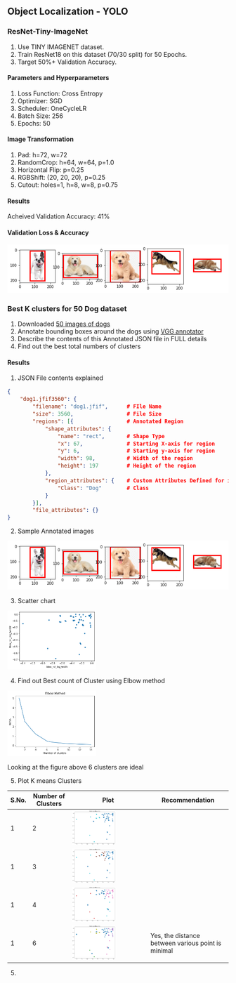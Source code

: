 ##   Object Localization - YOLO

### ResNet-Tiny-ImageNet
1. Use TINY IMAGENET dataset. 
2. Train ResNet18 on this dataset (70/30 split) for 50 Epochs.
3. Target 50%+ Validation Accuracy.

#### Parameters and Hyperparameters
1. Loss Function: Cross Entropy
2. Optimizer: SGD
3. Scheduler: OneCycleLR
4. Batch Size: 256
5. Epochs: 50

#### Image Transformation
1. Pad: h=72, w=72
2. RandomCrop: h=64, w=64, p=1.0
3. Horizontal Flip: p=0.25
4. RGBShift: (20, 20, 20), p=0.25
5. Cutout: holes=1, h=8, w=8, p=0.75

#### Results
Acheived Validation Accuracy: 41%

#### Validation Loss & Accuracy
![](https://github.com/anuragal/deep-learning/blob/master/S12/Assignment_B/files/annotated_5dog_image.png)

### Best K clusters for 50 Dog dataset
1. Downloaded [50 images of dogs](https://github.com/anuragal/deep-learning/tree/master/S12/Assignment_B/dog_images)
2. Annotate bounding boxes around the dogs using [VGG annotator](http://www.robots.ox.ac.uk/~vgg/software/via/)
3. Describe the contents of this Annotated JSON file in FULL details 
4. Find out the best total numbers of clusters

#### Results
1. JSON File contents explained

```json
{
    "dog1.jfif3560": {
        "filename": "dog1.jfif",      # FIle Name
        "size": 3560,                 # File Size
        "regions": [{                 # Annotated Region
            "shape_attributes": {     
                "name": "rect",       # Shape Type
                "x": 67,              # Starting X-axis for region
                "y": 6,               # Starting y-axis for region
                "width": 98,          # Width of the region
                "height": 197         # Height of the region
            },
            "region_attributes": {    # Custom Attributes Defined for image
                "Class": "Dog"        # Class
            }
        }],
        "file_attributes": {}
}
```

2. Sample Annotated images

![](https://github.com/anuragal/deep-learning/blob/master/S12/Assignment_B/files/annotated_5dog_image.png)

3. Scatter chart

<a href="url"><img src="https://github.com/anuragal/deep-learning/blob/master/S12/Assignment_B/files/scatter_log.png" height="40%" width="40%" ></a>


4. Find out Best count of Cluster using Elbow method

<a href="url"><img src="https://github.com/anuragal/deep-learning/blob/master/S12/Assignment_B/files/Elbow.png" height="40%" width="40%" ></a>

Looking at the figure above 6 clusters are ideal

5. Plot K means Clusters

| S.No.  | Number of Clusters | Plot | Recommendation |
| ------------- | ------------- | ------------- | ------------- |
| 1  | 2 | <a href="url"><img src="https://github.com/anuragal/deep-learning/blob/master/S12/Assignment_B/files/2-clusters.png" height="60%" width="60%" ></a> | |
| 1  | 3 | <a href="url"><img src="https://github.com/anuragal/deep-learning/blob/master/S12/Assignment_B/files/3-clusters.png" height="60%" width="60%" ></a> | |
| 1  | 4 | <a href="url"><img src="https://github.com/anuragal/deep-learning/blob/master/S12/Assignment_B/files/4-clusters.png" height="60%" width="60%" ></a> | |
| 1  | 6 | <a href="url"><img src="https://github.com/anuragal/deep-learning/blob/master/S12/Assignment_B/files/6-clusters.png" height="60%" width="60%" ></a> | Yes, the distance between various point is minimal |

5. 
